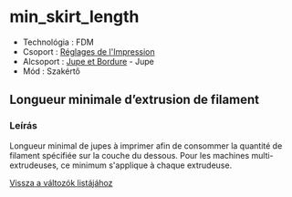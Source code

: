 # min\_skirt\_length

* Technológia : FDM
* Csoport : [Réglages de l'Impression](../print_settings/print_settings.md)
* Alcsoport : [Jupe et Bordure](../print_settings/print_settings.md#jupe-et-bordure) - Jupe
* Mód : Szakértő

## Longueur minimale d’extrusion de filament

### Leírás

Longueur minimal de jupes à imprimer afin de consommer la quantité de filament spécifiée sur la couche du dessous. Pour les machines multi-extrudeuses, ce minimum s'applique à chaque extrudeuse.

[Vissza a változók listájához](variable_list.md)

